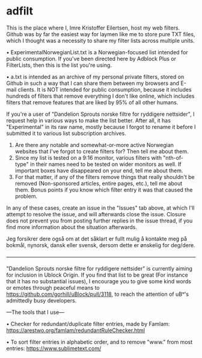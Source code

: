 # adfilt

This is the place where I, Imre Kristoffer Eilertsen, host my web filters. Github was by far the easiest way for laymen like me to store pure TXT files, which I thought was a necessity to share my filter lists across multiple units.

• ExperimentalNorwegianList.txt is a Norwegian-focused list intended for public consumption. If you've been directed here by Adblock Plus or FilterLists, then this is the list you're using.

• a.txt is intended as an archive of my personal private filters, stored on Github in such a way that I can share them between my browsers and E-mail clients. It is NOT intended for public consumption, because it includes hundreds of filters that remove everything I don't like online, which includes filters that remove features that are liked by 95% of all other humans.

If you're a user of "Dandelion Sprouts norske filtre for ryddigere nettsider", I request help in various ways to make the list better. After all, it has "Experimental" in its raw name, mostly because I forgot to rename it before I submitted it to various list subscription archives.
1) Are there any notable and somewhat-or-more active Norwegian websites that I've forgot to create filters for? Then tell me about them.
2) Since my list is tested on a 9:16 monitor, various filters with "nth-of-type" in their names need to be tested on wider monitors as well. If important boxes have disappeared on your end, tell me about them.
3) For that matter, if any of the filters remove things that really shouldn't be removed (Non-sponsored articles, entire pages, etc.), tell me about them. Bonus points if you know which filter entry it was that caused the problem.

In any of these cases, create an issue in the "Issues" tab above, at which I'll attempt to resolve the issue, and will afterwards close the issue. Closure does not prevent you from posting further replies in the issue thread, if you find more information about the situation afterwards.

Jeg forsikrer dere også om at det såklart er fullt mulig å kontakte meg på bokmål, nynorsk, dansk eller svensk, dersom dette er ønskelig for deg/dere.

————————————————————————————————————

"Dandelion Sprouts norske filtre for ryddigere nettsider" is currently aiming for inclusion in Ublock Origin. If you find that list to be great (For instance that it has no substantial issues), I encourage you to give some kind words or emotes through peaceful means to https://github.com/gorhill/uBlock/pull/3118, to reach the attention of uBᵒ's admittedly busy developers.

—The tools that I use—

• Checker for redundant/duplicate filter entries, made by Famlam: https://arestwo.org/famlam/redundantRuleChecker.html

• To sort filter entries in alphabetic order, and to remove "www." from most entries: https://www.sublimetext.com/
